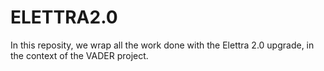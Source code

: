 # ELETTRA2.0

In this reposity, we wrap all the work done with the Elettra 2.0 upgrade, in the context of the VADER project. 
